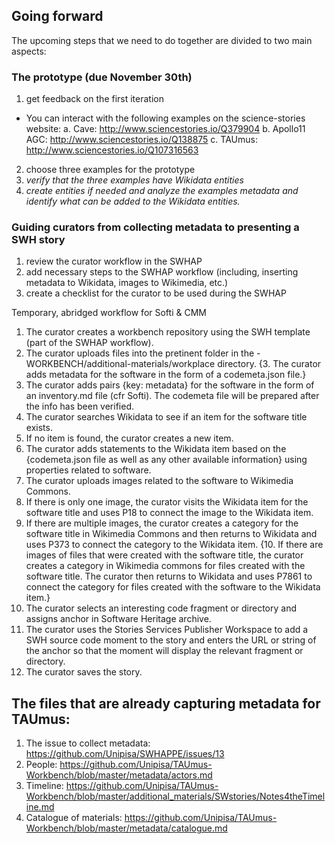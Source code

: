 ## Going forward

The upcoming steps that we need to do together are divided to two main aspects:
### The prototype (due November 30th)
1. get feedback on the first iteration
- You can interact with the following examples on the science-stories website:
a. Cave: http://www.sciencestories.io/Q379904
b. Apollo11 AGC: http://www.sciencestories.io/Q138875
c. TAUmus: http://www.sciencestories.io/Q107316563
2. choose three examples for the prototype 
3. _verify that the three examples have Wikidata entities_
4. _create entities if needed and analyze the examples metadata and identify what can be added to the Wikidata entities._

### Guiding curators from collecting metadata to presenting a SWH story
1. review the curator workflow in the SWHAP
2. add necessary steps to the SWHAP workflow (including, inserting metadata to Wikidata, images to Wikimedia, etc.)
3. create a checklist for the curator to be used during the SWHAP 

Temporary, abridged workflow for Softi & CMM

1. The curator creates a workbench repository using the SWH template (part of the SWHAP workflow).
2. The curator uploads files into the pretinent folder in the -WORKBENCH/additional-materials/workplace directory.
{3. The curator adds metadata for the software in the form of a codemeta.json file.}
3. The curator adds pairs {key: metadata} for the software in the form of an inventory.md file (cfr Softi). The codemeta file will be prepared after the info has been verified.
4. The curator searches Wikidata to see if an item for the software title exists.
5. If no item is found, the curator creates a new item.
6. The curator adds statements to the Wikidata item based on the {codemeta.json file as well as any other available information} using properties related to software.
7. The curator uploads images related to the software to Wikimedia Commons.
8. If there is only one image, the curator visits the Wikidata item for the software title and uses P18 to connect the image to the Wikidata item.
9. If there are multiple images, the curator creates a category for the software title in
Wikimedia Commons and then returns to Wikidata and uses P373 to connect the
category to the Wikidata item.
{10. If there are images of files that were created with the software title, the curator creates a category in Wikimedia commons for files created with the software title.
The curator then returns to Wikidata and uses P7861 to connect the category for
files created with the software to the Wikidata item.}
11. The curator selects an interesting code fragment or directory and assigns anchor in Software Heritage archive.
12. The curator uses the Stories Services Publisher Workspace to add a SWH source
code moment to the story and enters the URL or string of the anchor so that the
moment will display the relevant fragment or directory.
13. The curator saves the story.

## The files that are already capturing metadata for TAUmus:
1. The issue to collect metadata: https://github.com/Unipisa/SWHAPPE/issues/13
2. People: https://github.com/Unipisa/TAUmus-Workbench/blob/master/metadata/actors.md
3. Timeline: https://github.com/Unipisa/TAUmus-Workbench/blob/master/additional_materials/SWstories/Notes4theTimeline.md
4. Catalogue of materials: https://github.com/Unipisa/TAUmus-Workbench/blob/master/metadata/catalogue.md

